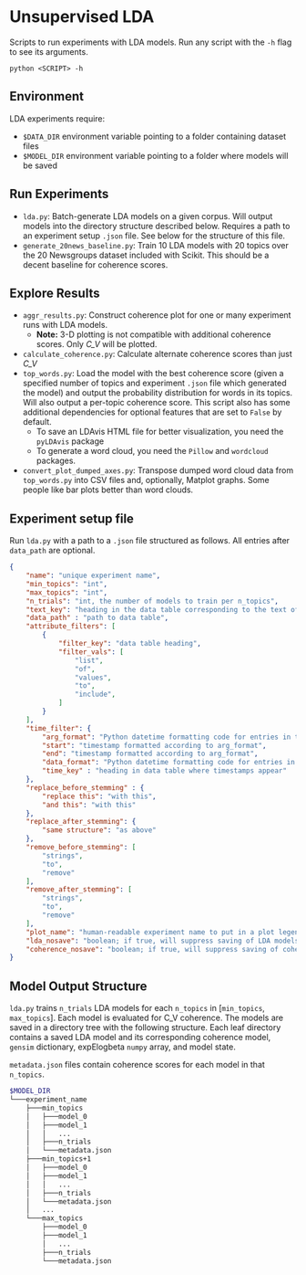 # Unsupervised LDA
Scripts to run experiments with LDA models. Run any script with the `-h` flag to see its arguments.

```
python <SCRIPT> -h
```

## Environment
LDA experiments require:
- `$DATA_DIR` environment variable pointing to a folder containing dataset files
- `$MODEL_DIR` environment variable pointing to a folder where models will be saved

## Run Experiments
- `lda.py`: Batch-generate LDA models on a given corpus. Will output models into the directory structure described below. Requires a path to an experiment setup `.json` file. See below for the structure of this file.
- `generate_20news_baseline.py`: Train 10 LDA models with 20 topics over the 20 Newsgroups dataset included with Scikit. This should be a decent baseline for coherence scores.

## Explore Results
- `aggr_results.py`: Construct coherence plot for one or many experiment runs with LDA models.
    - **Note:** 3-D plotting is not compatible with additional coherence scores. Only *C_V* will be plotted.
- `calculate_coherence.py`: Calculate alternate coherence scores than just *C_V*
- `top_words.py`: Load the model with the best coherence score (given a specified number of topics and experiment `.json` file which generated the model) and output the probability distribution for words in its topics. Will also output a per-topic coherence score. This script also has some additional dependencies for optional features that are set to `False` by default.
    - To save an LDAvis HTML file for better visualization, you need the `pyLDAvis` package
    - To generate a word cloud, you need the `Pillow` and `wordcloud` packages.
- `convert_plot_dumped_axes.py`: Transpose dumped word cloud data from `top_words.py` into CSV files and, optionally, Matplot graphs. Some people like bar plots better than word clouds.

## Experiment setup file
Run `lda.py` with a path to a `.json` file structured as follows. All entries after `data_path` are optional.
```json
{
    "name": "unique experiment name",
    "min_topics": "int",
    "max_topics": "int",
    "n_trials": "int, the number of models to train per n_topics",
    "text_key": "heading in the data table corresponding to the text of the posts",
    "data_path" : "path to data table",
    "attribute_filters": [
        {
            "filter_key": "data table heading",
            "filter_vals": [
                "list",
                "of",
                "values",
                "to",
                "include",
            ]
        }
    ],
    "time_filter": {
        "arg_format": "Python datetime formatting code for entries in this file",
        "start": "timestamp formatted according to arg_format",
        "end": "timestamp formatted according to arg_format",
        "data_format": "Python datetime formatting code for entries in the data",
        "time_key" : "heading in data table where timestamps appear"
    },
    "replace_before_stemming" : {
        "replace this": "with this",
        "and this": "with this"
    },
    "replace_after_stemming": {
        "same structure": "as above"
    },
    "remove_before_stemming": [
        "strings",
        "to",
        "remove"
    ],
    "remove_after_stemming": [
        "strings",
        "to",
        "remove"
    ],
    "plot_name": "human-readable experiment name to put in a plot legend",
    "lda_nosave": "boolean; if true, will suppress saving of LDA models",
    "coherence_nosave": "boolean; if true, will suppress saving of coherence models"
}
```

## Model Output Structure
`lda.py` trains `n_trials` LDA models for each `n_topics` in [`min_topics`, `max_topics`]. Each model is evaluated for C_V coherence. The models are saved in a directory tree with the following structure. Each leaf directory contains a saved LDA model and its corresponding coherence model, `gensim` dictionary, expElogbeta `numpy` array, and model state.

`metadata.json` files contain coherence scores for each model in that `n_topics`.

```bash
$MODEL_DIR
└───experiment_name
    ├───min_topics
    │   ├───model_0
    │   ├───model_1
    │   │   ...
    │   ├───n_trials
    │   └───metadata.json
    ├───min_topics+1
    │   ├───model_0
    │   ├───model_1
    │   │   ...
    │   ├───n_trials
    │   └───metadata.json
    │   ...
    └───max_topics
        ├───model_0
        ├───model_1
        │   ...
        ├───n_trials
        └───metadata.json
```
